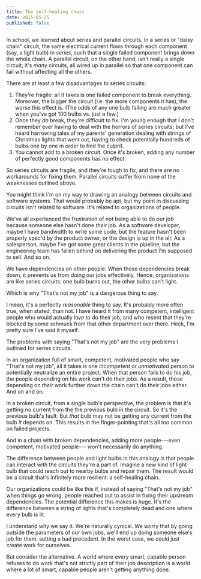 ```yaml
---
title: The self-healing chain
date: 2015-05-25
published: false
---
```


In school, we learned about series and parallel circuits. In a series or "daisy chain" circuit, the
same electrical current flows through each component (say, a light bulb) in *series*, such that a
single failed component brings down the whole chain. A parallel circuit, on the other hand, isn't
really a single circuit; it's *many* circuits, all wired up in parallel so that one component can
fail without affecting all the others.

There are at least a few disadvantages to series circuits:

1. They're fragile: all it takes is one failed component to break everything. Moreover, the bigger
   the circuit (i.e. the more components it has), the worse this effect is. (The odds of any one
   bulb failing are much greater when you've got 100 bulbs vs. just a few.)
2. Once they *do* break, they're difficult to fix. I'm young enough that I don't remember ever
   having to deal with the horrors of series circuits; but I've heard harrowing tales of my parents'
   generation dealing with strings of Christmas lights that went out, having to check potentially
   hundreds of bulbs one by one in order to find the culprit.
3. You cannot add to a broken circuit. Once it's broken, adding any number of perfectly good
   components has no effect.

So series circuits are fragile, and they're tough to fix, and there are no workarounds for fixing
them. Parallel circuits suffer from none of the weaknesses outlined above.

You might think I'm on my way to drawing an analogy between circuits and software systems. That
would probably be apt, but my point in discussing circuits isn't related to software. It's related
to organizations of people.

We've all experienced the frustration of not being able to do *our* job because someone else hasn't
done *their* job. As a software developer, maybe I have bandwidth to write some code, but the
feature hasn't been properly spec'd by the product owner, or the design is up in the air. As a
salesperson, maybe I've got some great clients in the pipeline, but the engineering team has fallen
behind on delivering the product I'm supposed to sell. And so on.

We have dependencies on other people. When those dependencies break down, it prevents us from doing
our jobs effectively. Hence, organizations are like series circuits: one bulb burns out, the other
bulbs can't light.

Which is why "That's not my job" is a dangerous thing to say.

I mean, it's a perfectly *reasonable* thing to say. It's probably more often true, when stated,
than not. I have heard it from many competent, intelligent people who would actually *love* to do
their job, and who resent that they're blocked by some schmuck from that other department over
there. Heck, I'm pretty sure I've said it myself.

The problems with saying "That's not my job" are the very problems I outlined for series circuits.

In an organization full of smart, competent, motivated people who say "That's not my job", all it
takes is one *incompetent* or *unmotivated* person to potentially neutralize an entire project. When
that person fails to do his job, the people depending on his work can't do their jobs. As a result,
those depending on *their* work further down the chain can't do their jobs either. And on and on.

In a broken circuit, from a single bulb's perspective, the problem is that it's getting no current
from the the previous bulb in the circuit. So it's the previous bulb's fault. But *that* bulb may
not be getting any current from the bulb *it* depends on. This results in the finger-pointing that's
all too common on failed projects.

And in a chain with broken dependencies, adding more people---even competent, motivated people---
won't necessarily do anything.

The difference between people and light bulbs in this analogy is that people can interact with the
circuits they're a part of. Imagine a new kind of light bulb that could reach out to nearby bulbs
and repair them. The result would be a circuit that's infinitely more resilient: a self-healing
chain.

Our organizations could be like this if, instead of saying "That's not my job" when things go wrong,
people reached out to assist in fixing their upstream dependencies. The potential difference this
makes is huge. It's the difference between a string of lights that's completely dead and one where
every bulb is lit.

I understand why we say it. We're naturally cynical. We worry that by going outside the parameters
of our own jobs, we'll end up doing someone else's job for them, setting a bad precedent. In the
worst case, we could just create work for ourselves.

But consider the alternative. A world where every smart, capable person refuses to do work that's
not strictly part of their job description is a world where a lot of smart, capable people aren't
getting anything done.
